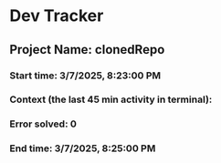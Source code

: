 # Dev Tracker

  ## Project Name: clonedRepo
  ### Start time: 3/7/2025, 8:23:00 PM
  ### Context (the last 45 min activity in terminal): 
  
  ### Error solved: 0
  ### End time: 3/7/2025, 8:25:00 PM

  